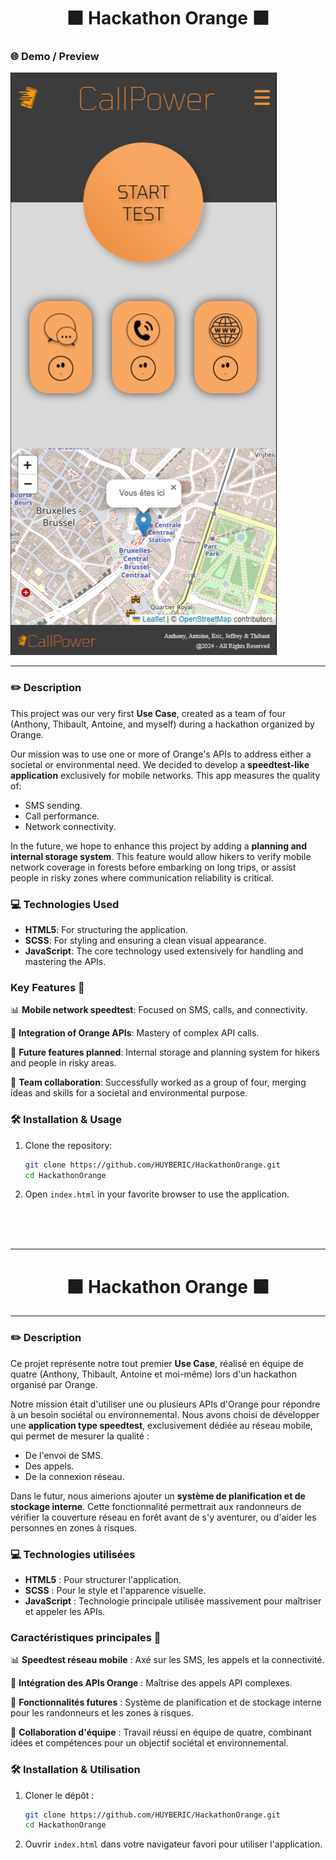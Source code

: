 <h1 align="center"> 🟧 Hackathon Orange 🟧 </h1>

### 🌐 Demo / Preview
![preview](assets/preview.png)

---

### ✏️ **Description**
This project was our very first **Use Case**, created as a team of four (Anthony, Thibault, Antoine, and myself) during a hackathon organized by Orange.  

Our mission was to use one or more of Orange's APIs to address either a societal or environmental need. We decided to develop a **speedtest-like application** exclusively for mobile networks. This app measures the quality of:
- SMS sending.
- Call performance.
- Network connectivity.

In the future, we hope to enhance this project by adding a **planning and internal storage system**. This feature would allow hikers to verify mobile network coverage in forests before embarking on long trips, or assist people in risky zones where communication reliability is critical.

### 💻 **Technologies Used**
- **HTML5**: For structuring the application.
- **SCSS**: For styling and ensuring a clean visual appearance.
- **JavaScript**: The core technology used extensively for handling and mastering the APIs.

### **Key Features** 🚀
📊 **Mobile network speedtest**: Focused on SMS, calls, and connectivity.

🔗 **Integration of Orange APIs**: Mastery of complex API calls.

🌲 **Future features planned**: Internal storage and planning system for hikers and people in risky areas.

👥 **Team collaboration**: Successfully worked as a group of four, merging ideas and skills for a societal and environmental purpose.

### 🛠️ **Installation & Usage**
1. Clone the repository:
   
   ```bash
   git clone https://github.com/HUYBERIC/HackathonOrange.git
   cd HackathonOrange
   
   ```

2. Open `index.html` in your favorite browser to use the application.

<br>
<br>
<br>

---

<h1 align="center"> 🟧 Hackathon Orange 🟧 </h1>

---

### ✏️ **Description**
Ce projet représente notre tout premier **Use Case**, réalisé en équipe de quatre (Anthony, Thibault, Antoine et moi-même) lors d'un hackathon organisé par Orange.  

Notre mission était d'utiliser une ou plusieurs APIs d'Orange pour répondre à un besoin sociétal ou environnemental. Nous avons choisi de développer une **application type speedtest**, exclusivement dédiée au réseau mobile, qui permet de mesurer la qualité :
- De l'envoi de SMS.
- Des appels.
- De la connexion réseau.

Dans le futur, nous aimerions ajouter un **système de planification et de stockage interne**. Cette fonctionnalité permettrait aux randonneurs de vérifier la couverture réseau en forêt avant de s'y aventurer, ou d'aider les personnes en zones à risques.

### 💻 **Technologies utilisées**
- **HTML5** : Pour structurer l'application.
- **SCSS** : Pour le style et l'apparence visuelle.
- **JavaScript** : Technologie principale utilisée massivement pour maîtriser et appeler les APIs.

### **Caractéristiques principales** 🚀
📊 **Speedtest réseau mobile** : Axé sur les SMS, les appels et la connectivité.

🔗 **Intégration des APIs Orange** : Maîtrise des appels API complexes.

🌲 **Fonctionnalités futures** : Système de planification et de stockage interne pour les randonneurs et les zones à risques.

👥 **Collaboration d'équipe** : Travail réussi en équipe de quatre, combinant idées et compétences pour un objectif sociétal et environnemental.

### 🛠️ **Installation & Utilisation**
1. Cloner le dépôt :
   
   ```bash
   git clone https://github.com/HUYBERIC/HackathonOrange.git
   cd HackathonOrange
   
   ```

2. Ouvrir `index.html` dans votre navigateur favori pour utiliser l'application.
